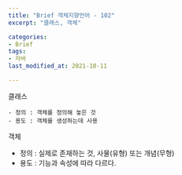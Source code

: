 ```yaml
---
title: "Brief 객체지향언어 - 102"
excerpt: "클래스, 객체"

categories:
- Brief
tags:
- 자바
last_modified_at: 2021-10-11

---
```



클래스

	- 정의 : 객체를 정의해 놓은 것
	- 용도 : 객체를 생성하는데 사용

객체

 - 정의 : 실제로 존재하는 것, 사물(유형) 또는 개념(무형)
 - 용도 : 기능과 속성에 따라 다르다.

